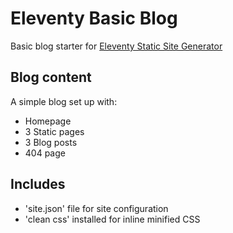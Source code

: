 # Eleventy Basic Blog

Basic blog starter for [Eleventy Static Site Generator](https://www.11ty.dev/)

## Blog content

A simple blog set up with:

- Homepage
- 3 Static pages
- 3 Blog posts
- 404 page

## Includes

- 'site.json' file for site configuration
- 'clean css' installed for inline minified CSS
